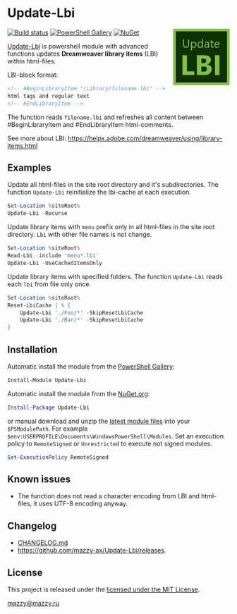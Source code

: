 # Update-Lbi

[project]:https://github.com/mazzy-ax/Update-Lbi
[license]:https://github.com/mazzy-ax/Update-Lbi/blob/master/LICENSE
[ps]:https://www.powershellgallery.com/packages/Update-Lbi
[nuget]:https://www.nuget.org/packages/update-lbi
[appveyor]:https://ci.appveyor.com/project/mazzy-ax/update-lbi

[![Build status](https://ci.appveyor.com/api/projects/status/vbma1t98ml2xakcw?svg=true)][appveyor]
[![PowerShell Gallery](https://img.shields.io/powershellgallery/dt/Update-Lbi.svg)][ps]
[![NuGet](https://buildstats.info/nuget/Update-Lbi)][nuget]
<img src="https://raw.githubusercontent.com/mazzy-ax/Update-Lbi/master/Media/Update-Lbi-icon.png" align="right" alt="Update-Lbi icon">

[Update-Lbi][project] is powershell module with advanced functions updates **Dreamweaver library items** (LBI) within html-files.

LBI-block format:

```html
<!-- #BeginLibraryItem "/Library/filename.lbi" -->
html tags and regular text
<!-- #EndLibraryItem -->
```

The function reads `filename.lbi` and refreshes all content between #BeginLibraryItem and #EndLibraryItem html-comments.

See more about LBI: <https://helpx.adobe.com/dreamweaver/using/library-items.html>

## Examples

Update all html-files in the site root directory and it's subdirectories. The function `Update-Lbi` reinitialize the lbi-cache at each execution.

```powershell
Set-Location %siteRoot%
Update-Lbi -Recurse
```

Update library items with `menu` prefix only in all html-files in the site root directory. `Lbi` with other file names is not change.

```powershell
Set-Location %siteRoot%
Read-Lbi -include 'menu*.lbi'
Update-Lbi -UseCachedItemsOnly
```

Update library items with specified folders. The function `Update-Lbi` reads each `lbi` from file only once.

```powershell
Set-Location %siteRoot%
Reset-LbiCache | % {
    Update-Lbi './Foo/*' -SkipResetLbiCache
    Update-Lbi './Bar/*' -SkipResetLbiCache
}
```

## Installation

Automatic install the module from the [PowerShell Gallery][ps]:

```powershell
Install-Module Update-Lbi
```

Automatic install the module from the [NuGet.org][nuget]:

```powershell
Install-Package Update-Lbi
```

or manual download and unzip the [latest module files](https://github.com/mazzy-ax/Update-Lbi/archive/master.zip) into your `$PSModulePath`. For example `$env:USERPROFILE\Documents\WindowsPowerShell\Modules`. Set an execution policy to `RemoteSigned` or `Unrestricted` to execute not signed modules.

```powershell
Set-ExecutionPolicy RemoteSigned
```

## Known issues

* The function does not read a character encoding from LBI and html-files, it uses UTF-8 encoding anyway.

## Changelog

* [CHANGELOG.md](CHANGELOG.md)
* <https://github.com/mazzy-ax/Update-Lbi/releases>.

## License

This project is released under the [licensed under the MIT License][license].

mazzy@mazzy.ru